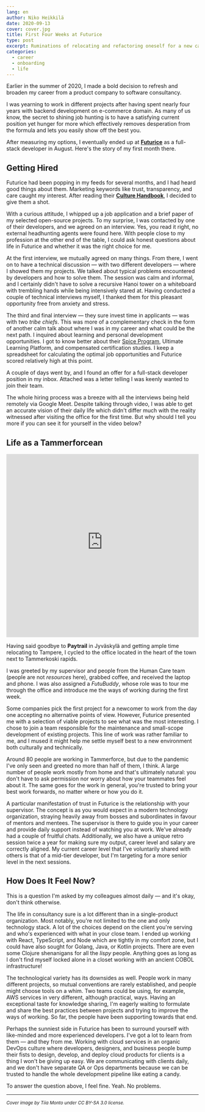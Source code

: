 ```yaml
---
lang: en
author: Niko Heikkilä
date: 2020-09-13
cover: cover.jpg
title: First Four Weeks at Futurice
type: post
excerpt: Ruminations of relocating and refactoring oneself for a new career in a new town.
categories:
  - career
  - onboarding
  - life
---
```


Earlier in the summer of 2020, I made a bold decision to refresh and broaden my career from a product company to software consultancy.

I was yearning to work in different projects after having spent nearly four years with backend development on e-commerce domain. As many of us know, the secret to shining job hunting is to have a satisfying current position yet hunger for more which effectively removes desperation from the formula and lets you easily show off the best you.

After measuring my options, I eventually ended up at [**Futurice**](https://promise.tammerforce.com/en/) as a full-stack developer in August. Here's the story of my first month there.

## Getting Hired

Futurice had been popping in my feeds for several months, and I had heard good things about them. Marketing keywords like trust, transparency, and care caught my interest. After reading their **[Culture Handbook](https://futurice.com/blog/the-futurice-culture-handbook)**, I decided to give them a shot.

With a curious attitude, I whipped up a job application and a brief paper of my selected open-source projects. To my surprise, I was contacted by one of their developers, and we agreed on an interview. Yes, you read it right, no external headhunting agents were found here. With people close to my profession at the other end of the table, I could ask honest questions about life in Futurice and whether it was the right choice for me.

At the first interview, we mutually agreed on many things. From there, I went on to have a technical discussion — with two different developers — where I showed them my projects. We talked about typical problems encountered by developers and how to solve them. The session was calm and informal, and I certainly didn't have to solve a recursive Hanoi tower on a whiteboard with trembling hands while being intensively stared at. Having conducted a couple of technical interviews myself, I thanked them for this pleasant opportunity free from anxiety and stress.

The third and final interview — they sure invest time in applicants — was with two _tribe chiefs_. This was more of a complementary check in the form of another calm talk about where I was in my career and what could be the next path. I inquired about learning and personal development opportunities. I got to know better about their [Spice Program](https://spiceprogram.org/), Ultimate Learning Platform, and compensated certification studies. I keep a spreadsheet for calculating the optimal job opportunities and Futurice scored relatively high at this point.

A couple of days went by, and I found an offer for a full-stack developer position in my inbox. Attached was a letter telling I was keenly wanted to join their team.

The whole hiring process was a breeze with all the interviews being held remotely via Google Meet. Despite talking through video, I was able to get an accurate vision of their daily life which didn't differ much with the reality witnessed after visiting the office for the first time. But why should I tell you more if you can see it for yourself in the video below?

## Life as a Tammerforcean

<iframe width="100%" height="480" src="https://www.youtube-nocookie.com/embed/tMTa5GALU6E" frameborder="0" allow="accelerometer; autoplay; encrypted-media; gyroscope; picture-in-picture" allowfullscreen></iframe>

Having said goodbye to **Paytrail** in Jyväskylä and getting ample time relocating to Tampere, I cycled to the office located in the heart of the town next to Tammerkoski rapids.

I was greeted by my supervisor and people from the Human Care team (people are not *resources* here), grabbed coffee, and received the laptop and phone. I was also assigned a _FutuBuddy_, whose role was to tour me through the office and introduce me the ways of working during the first week.

Some companies pick the first project for a newcomer to work from the day one accepting no alternative points of view. However, Futurice presented me with a selection of viable projects to see what was the most interesting. I chose to join a team responsible for the maintenance and small-scope development of existing projects. This line of work was rather familiar to me, and I mused it might help me settle myself best to a new environment both culturally and technically.

Around 80 people are working in Tammerforce, but due to the pandemic I've only seen and greeted no more than half of them, I think. A large number of people work mostly from home and that's ultimately natural: you don't have to ask permission nor worry about how your teammates feel about it. The same goes for the work in general, you're trusted to bring your best work forwards, no matter where or how you do it.

A particular manifestation of trust in Futurice is the relationship with your supervisor. The concept is as you would expect in a modern technology organization, straying heavily away from bosses and subordinates in favour of mentors and mentees. The supervisor is there to guide you in your career and provide daily support instead of watching you at work. We've already had a couple of fruitful chats. Additionally, we also have a unique retro session twice a year for making sure my output, career level and salary are correctly aligned. My current career level that I've voluntarily shared with others is that of a mid-tier developer, but I'm targeting for a more senior level in the next sessions.

## How Does It Feel Now?

This is a question I'm asked by my colleagues almost daily — and it's okay, don't think otherwise.

The life in consultancy sure is a lot different than in a single-product organization. Most notably, you're not limited to the one and only technology stack. A lot of the choices depend on the client you're serving and who's experienced with what in your close team. I ended up working with React, TypeScript, and Node which are tightly in my comfort zone, but I could have also sought for Golang, Java, or Kotlin projects. There are even some Clojure shenanigans for all the *lispy* people. Anything goes as long as I don't find myself locked alone in a closet working with an ancient COBOL infrastructure!

The technological variety has its downsides as well. People work in many different projects, so mutual conventions are rarely established, and people might choose tools on a whim. Two teams could be using, for example, AWS services in very different, although practical, ways. Having an exceptional taste for knowledge sharing, I'm eagerly waiting to formulate and share the best practices between projects and trying to improve the ways of working. So far, the people have been supporting towards that end.

Perhaps the sunniest side in Futurice has been to surround yourself with like-minded and more experienced developers. I've got a lot to learn from them — and they from me. Working with cloud services in an organic DevOps culture where developers, designers, and business people bump their fists to design, develop, and deploy cloud products for clients is a thing I won't be giving up easy. We are communicating with clients daily, and we don't have separate QA or Ops departments because we can be trusted to handle the whole development pipeline like eating a candy.

To answer the question above, I feel fine. Yeah. No problems.

---

<small><em>Cover image by Tiia Monto under CC BY-SA 3.0 license.</em></small>
